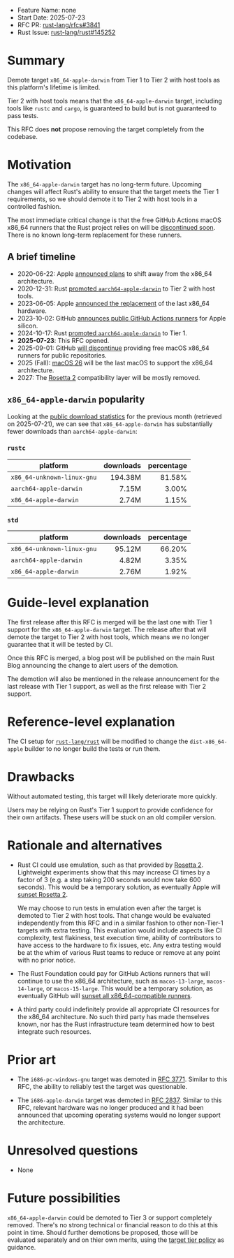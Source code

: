 - Feature Name: none
- Start Date: 2025-07-23
- RFC PR: [rust-lang/rfcs#3841](https://github.com/rust-lang/rfcs/pull/3841)
- Rust Issue: [rust-lang/rust#145252](https://github.com/rust-lang/rust/pull/145252)

# Summary
[summary]: #summary

Demote target `x86_64-apple-darwin` from Tier 1 to Tier 2 with host tools as this platform's lifetime is limited.

Tier 2 with host tools means that the `x86_64-apple-darwin` target,
including tools like `rustc` and `cargo`,
is guaranteed to build but is not guaranteed to pass tests.

This RFC does **not** propose removing the target completely from the codebase.

# Motivation
[motivation]: #motivation

The `x86_64-apple-darwin` target has no long-term future.
Upcoming changes will affect Rust's ability to ensure that the target meets the Tier 1 requirements,
so we should demote it to Tier 2 with host tools in a controlled fashion.

The most immediate critical change is that the free GitHub Actions macOS x86\_64 runners that the Rust project relies on will be [discontinued soon][macos-13-sunset].
There is no known long-term replacement for these runners.

## A brief timeline

- 2020-06-22: Apple [announced plans][trans] to shift away from the x86\_64 architecture.
- 2020-12-31: Rust [promoted `aarch64-apple-darwin`][aarch-tier-2] to Tier 2 with host tools.
- 2023-06-05: Apple [announced the replacement][trans] of the last x86\_64 hardware.
- 2023-10-02: GitHub [announces public GitHub Actions runners][m1-runners] for Apple silicon.
- 2024-10-17: Rust [promoted `aarch64-apple-darwin`][aarch-tier-1] to Tier 1.
- **2025-07-23**: This RFC opened.
- 2025-09-01: GitHub [will discontinue][macos-13-sunset] providing free macOS x86\_64 runners for public repositories.
- 2025 (Fall): [macOS 26][tahoe] will be the last macOS to support the x86\_64 architecture.
- 2027: The [Rosetta 2][trans] compatibility layer will be mostly removed.

[trans]: https://en.wikipedia.org/wiki/Mac_transition_to_Apple_silicon
[aarch-tier-2]: https://blog.rust-lang.org/2020/12/31/Rust-1.49.0/#64-bit-arm-macos-and-windows-reach-tier-2
[aarch-tier-1]: https://blog.rust-lang.org/2024/10/17/Rust-1.82.0/#macos-on-64-bit-arm-is-now-tier-1
[m1-runners]: https://github.blog/changelog/2023-10-02-github-actions-apple-silicon-m1-macos-runners-are-now-available-in-public-beta/
[macos-13-sunset]: https://github.blog/changelog/2025-07-11-upcoming-changes-to-macos-hosted-runners-macos-latest-migration-and-xcode-support-policy-updates/#macos-13-is-closing-down
[tahoe]: https://en.wikipedia.org/wiki/MacOS_Tahoe

## `x86_64-apple-darwin` popularity

Looking at the [public download statistics][dl-stats] for the previous month (retrieved on 2025-07-21),
we can see that `x86_64-apple-darwin` has substantially fewer downloads than `aarch64-apple-darwin`:

[dl-stats]: https://p.datadoghq.com/sb/3a172e20-e9e1-11ed-80e3-da7ad0900002-60425c7cb1b7beb2e8959a305a301c0c?fromUser=false&refresh_mode=sliding&from_ts=1750525313022&to_ts=1753117313022&live=true

### `rustc`

| platform                   | downloads | percentage |
|----------------------------|----------:|-----------:|
| `x86_64-unknown-linux-gnu` |   194.38M |     81.58% |
| `aarch64-apple-darwin`     |     7.15M |      3.00% |
| `x86_64-apple-darwin`      |     2.74M |      1.15% |

### `std`

| platform                   | downloads | percentage |
|----------------------------|----------:|-----------:|
| `x86_64-unknown-linux-gnu` |    95.12M |     66.20% |
| `aarch64-apple-darwin`     |     4.82M |      3.35% |
| `x86_64-apple-darwin`      |     2.76M |      1.92% |

# Guide-level explanation
[guide-level-explanation]: #guide-level-explanation

The first release after this RFC is merged will be the last one with Tier 1 support for the `x86_64-apple-darwin` target.
The release after that will demote the target to Tier 2 with host tools,
which means we no longer guarantee that it will be tested by CI.

Once this RFC is merged,
a blog post will be published on the main Rust Blog announcing the change to alert users of the demotion.

The demotion will also be mentioned in the release announcement for the last
release with Tier 1 support, as well as the first release with Tier
2 support.

# Reference-level explanation
[reference-level-explanation]: #reference-level-explanation

The CI setup for [`rust-lang/rust`][r-l/r] will be modified to change the `dist-x86_64-apple` builder to no longer build the tests or run them.

[r-l/r]: https://github.com/rust-lang/rust

# Drawbacks
[drawbacks]: #drawbacks

Without automated testing,
this target will likely deteriorate more quickly.

Users may be relying on Rust's Tier 1 support to provide confidence for their own artifacts.
These users will be stuck on an old compiler version.

# Rationale and alternatives
[rationale-and-alternatives]: #rationale-and-alternatives

- Rust CI could use emulation,
  such as that provided by [Rosetta 2][rosetta-2].
  Lightweight experiments show that this may increase CI times by a factor of 3
  (e.g. a step taking 200 seconds would now take 600 seconds).
  This would be a temporary solution,
  as eventually Apple will [sunset Rosetta 2][trans].

  We may choose to run tests in emulation even after the target is demoted to Tier 2 with host tools.
  That change would be evaluated independently from this RFC and in a similar fashion to other non-Tier-1 targets with extra testing.
  This evaluation would include aspects like CI complexity, test flakiness, test execution time, ability of contributors to have access to the hardware to fix issues, etc.
  Any extra testing would be at the whim of various Rust teams to reduce or remove at any point with no prior notice.

- The Rust Foundation could pay for GitHub Actions runners that will continue to use the x86\_64 architecture,
  such as `macos-13-large`, `macos-14-large`, or `macos-15-large`.
  This would be a temporary solution,
  as eventually GitHub will [sunset all x86\_64-compatible runners][n-1-policy].

- A third party could indefinitely provide all appropriate CI resources for the x86\_64 architecture.
  No such third party has made themselves known,
  nor has the Rust infrastructure team determined how to best integrate such resources.

[rosetta-2]: https://en.wikipedia.org/wiki/Rosetta_(software)
[n-1-policy]: https://github.com/actions/runner-images?tab=readme-ov-file#software-and-image-support

# Prior art
[prior-art]: #prior-art

- The `i686-pc-windows-gnu` target was demoted in [RFC 3771][rfc-3771].
  Similar to this RFC,
  the ability to reliably test the target was questionable.

- The `i686-apple-darwin` target was demoted in [RFC 2837][rfc-2837].
  Similar to this RFC,
  relevant hardware was no longer produced and it had been announced that upcoming operating systems would no longer support the architecture.

[rfc-2837]: https://rust-lang.github.io/rfcs/2837-demote-apple-32bit.html
[rfc-3771]: https://rust-lang.github.io/rfcs/3771-demote-i686-pc-windows-gnu.html

# Unresolved questions
[unresolved-questions]: #unresolved-questions

- None

# Future possibilities
[future-possibilities]: #future-possibilities

`x86_64-apple-darwin` could be demoted to Tier 3 or support completely removed.
There's no strong technical or financial reason to do this at this point in time.
Should further demotions be proposed,
those will be evaluated separately and on thier own merits,
using the [target tier policy][tier-policy] as guidance.

[tier-policy]: https://doc.rust-lang.org/stable/rustc/target-tier-policy.html
